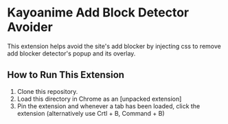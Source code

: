 # Kayoanime Add Block Detector Avoider

This extension helps avoid the site's add blocker by injecting css to remove add blocker detector's popup and its overlay.

## How to Run This Extension

1. Clone this repository.
2. Load this directory in Chrome as an [unpacked extension]
3. Pin the extension and whenever a tab has been loaded, click the extension (alternatively use Crtl + B, Command + B) 